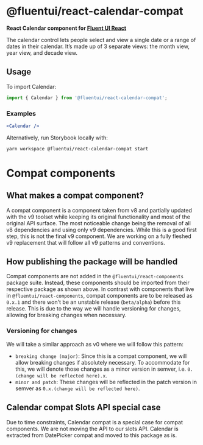 # @fluentui/react-calendar-compat

**React Calendar component for [Fluent UI React](https://react.fluentui.dev/)**

The calendar control lets people select and view a single date or a range of dates in their calendar. It’s made up of 3 separate views: the month view, year view, and decade view.

## Usage

To import Calendar:

```js
import { Calendar } from '@fluentui/react-calendar-compat';
```

### Examples

```jsx
<Calendar />
```

Alternatively, run Storybook locally with:

```sh
yarn workspace @fluentui/react-calendar-compat start
```

# Compat components

## What makes a compat component?

A compat component is a component taken from v8 and partially updated with the v9 toolset while keeping its original functionality and most of the original API surface. The most noticeable change being the removal of all v8 dependencies and using only v9 dependencies. While this is a good first step, this is not the final v9 component. We are working on a fully fleshed v9 replacement that will follow all v9 patterns and conventions.

## How publishing the package will be handled

Compat components are not added in the `@fluentui/react-components` package suite. Instead, these components should be imported from their respective package as shown above. In contrast with components that live in `@fluentui/react-components`, compat components are to be released as `0.x.1` and there won't be an unstable release (`beta/alpha`) before this release. This is due to the way we will handle versioning for changes, allowing for breaking changes when necessary.

### Versioning for changes

We will take a similar approach as v0 where we will follow this pattern:

- `breaking change (major)`: Since this is a compat component, we will allow breaking changes if absolutely necessary. To accommodate for this, we will denote those changes as a minor version in semver, i.e. `0.(change will be reflected here).x`.
- `minor and patch`: These changes will be reflected in the patch version in semver as `0.x.(change will be reflected here)`.

## Calendar compat Slots API special case

Due to time constraints, Calendar compat is a special case for compat components. We are not moving the API to our slots API. Calendar is extracted from DatePicker compat and moved to this package as is.
